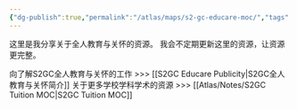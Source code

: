 ```yaml
---
{"dg-publish":true,"permalink":"/atlas/maps/s2-gc-educare-moc/","tags":["map"],"noteIcon":""}
---
```


这里是我分享关于全人教育与关怀的资源。
我会不定期更新这里的资源，让资源更完整。

向了解S2GC全人教育与关怀的工作  >>> [[S2GC Educare Publicity\|S2GC全人教育与关怀简介]]
关于更多学校学科学术的资源 >>> [[Atlas/Notes/S2GC Tuition MOC\|S2GC Tuition MOC]]
